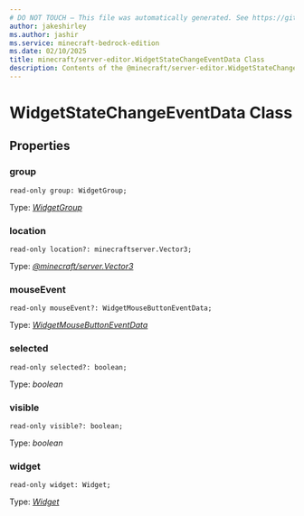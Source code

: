 ```yaml
---
# DO NOT TOUCH — This file was automatically generated. See https://github.com/mojang/minecraftapidocsgenerator to modify descriptions, examples, etc.
author: jakeshirley
ms.author: jashir
ms.service: minecraft-bedrock-edition
ms.date: 02/10/2025
title: minecraft/server-editor.WidgetStateChangeEventData Class
description: Contents of the @minecraft/server-editor.WidgetStateChangeEventData class.
---
```

# WidgetStateChangeEventData Class

## Properties

### **group**
`read-only group: WidgetGroup;`

Type: [*WidgetGroup*](WidgetGroup.md)

### **location**
`read-only location?: minecraftserver.Vector3;`

Type: [*@minecraft/server.Vector3*](../../../scriptapi/minecraft/server/Vector3.md)

### **mouseEvent**
`read-only mouseEvent?: WidgetMouseButtonEventData;`

Type: [*WidgetMouseButtonEventData*](WidgetMouseButtonEventData.md)

### **selected**
`read-only selected?: boolean;`

Type: *boolean*

### **visible**
`read-only visible?: boolean;`

Type: *boolean*

### **widget**
`read-only widget: Widget;`

Type: [*Widget*](Widget.md)
